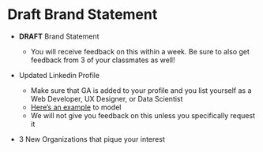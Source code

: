 # Draft Brand Statement 

- **DRAFT** Brand Statement
  - You will receive feedback on this within a week. Be sure to also get feedback from 3 of your classmates as well! 

- Updated Linkedin Profile 
  - Make sure that GA is added to your profile and you list yourself as a Web Developer, UX Designer, or Data Scientist 
  - [Here’s an example](https://www.linkedin.com/in/christinemovius) to model
  - We will not give you feedback on this unless you specifically request it

- 3 New Organizations that pique  your interest 
